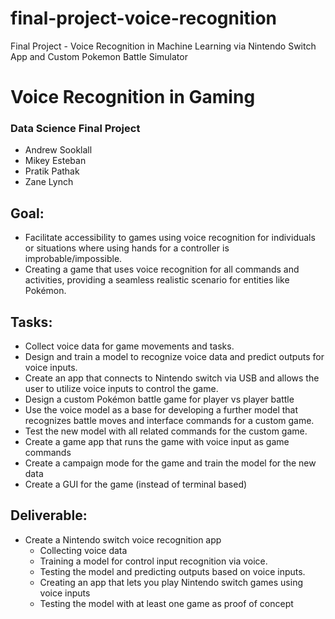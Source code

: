 # final-project-voice-recognition
Final Project - Voice Recognition in Machine Learning via Nintendo Switch App and Custom Pokemon Battle Simulator

# Voice Recognition in Gaming
### Data Science Final Project
* Andrew Sooklall
* Mikey Esteban
* Pratik Pathak
* Zane Lynch

## Goal:  
* Facilitate accessibility to games using voice recognition for individuals or situations where using hands for a controller is improbable/impossible.
* Creating a game that uses voice recognition for all commands and activities, providing a seamless realistic scenario for entities like Pokémon.

## Tasks:
* Collect voice data for game movements and tasks.
* Design and train a model to recognize voice data and predict outputs for voice inputs.
* Create an app that connects to Nintendo switch via USB and allows the user to utilize voice inputs to control the game.
* Design a custom Pokémon battle game for player vs player battle
* Use the voice model as a base for developing a further model that recognizes battle moves and interface commands for a custom game.
* Test the new model with all related commands for the custom game.
* Create a game app that runs the game with voice input as game commands
* Create a campaign mode for the game and train the model for the new data
* Create a GUI for the game (instead of terminal based)

## Deliverable:
* Create a Nintendo switch voice recognition app
    * Collecting voice data
    * Training a model for control input recognition via voice.
    * Testing the model and predicting outputs based on voice inputs.
    * Creating an app that lets you play Nintendo switch games using voice inputs
    * Testing the model with at least one game as proof of concept
